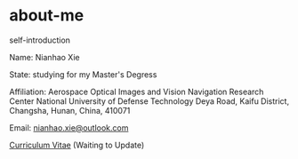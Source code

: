 # about-me
self-introduction

Name: Nianhao Xie

State: studying for my Master's Degress

Affiliation:
  Aerospace Optical Images and Vision Navigation Research Center
  National University of Defense Technology
  Deya Road, Kaifu District, Changsha, Hunan, China, 410071

Email:
nianhao.xie@outlook.com

[Curriculum Vitae](https://github.com/nianhaoxie/about-me/edit/master/CV_NianhaoXie.pdf) (Waiting to Update)
